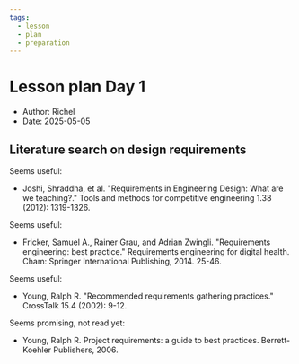 ```yaml
---
tags:
  - lesson
  - plan
  - preparation
---
```


# Lesson plan Day 1

- Author: Richel
- Date: 2025-05-05


## Literature search on design requirements

Seems useful:

- Joshi, Shraddha, et al. "Requirements in Engineering Design: What are we teaching?." Tools and methods for competitive engineering 1.38 (2012): 1319-1326.

Seems useful:

- Fricker, Samuel A., Rainer Grau, and Adrian Zwingli. "Requirements engineering: best practice." Requirements engineering for digital health. Cham: Springer International Publishing, 2014. 25-46.

Seems useful:

- Young, Ralph R. "Recommended requirements gathering practices." CrossTalk 15.4 (2002): 9-12.

Seems promising, not read yet:

- Young, Ralph R. Project requirements: a guide to best practices. Berrett-Koehler Publishers, 2006.
